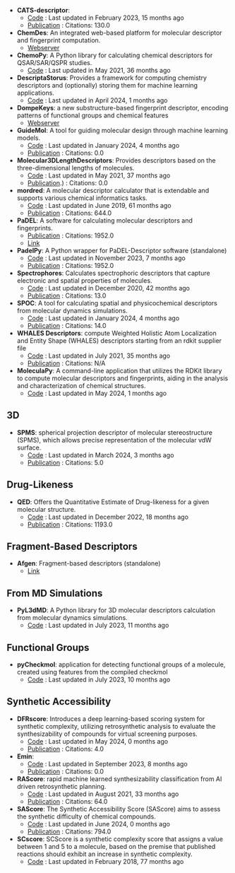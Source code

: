 - **CATS-descriptor**: 
	- [Code](https://github.com/alexarnimueller/cats-descriptor) : Last updated in February 2023, 15 months ago
	- [Publication](https://doi.org/10.1002%2Fminf.201200141) : Citations: 130.0
- **ChemDes**: An integrated web-based platform for molecular descriptor and fingerprint computation.
	- [Webserver](http://www.scbdd.com/chemdes/)
- **ChemoPy**: A Python library for calculating chemical descriptors for QSAR/SAR/QSPR studies.
	- [Code](https://github.com/ifyoungnet/Chemopy?tab=readme-ov-file) : Last updated in May 2021, 36 months ago
- **DescriptaStorus**: Provides a framework for computing chemistry descriptors and (optionally) storing them for machine learning applications.
	- [Code](https://github.com/bp-kelley/descriptastorus) : Last updated in April 2024, 1 months ago
- **DompeKeys**: a new substructure-based fingerprint descriptor, encoding patterns of functional groups and chemical features
	- [Webserver](https://dompekeys.exscalate.eu/)
- **GuideMol**: A tool for guiding molecular design through machine learning models.
	- [Code](https://github.com/jairesdesousa/guidemol) : Last updated in January 2024, 4 months ago
	- [Publication](https://doi.org/10.1002/minf.202300190) : Citations: 0.0
- **Molecular3DLengthDescriptors**: Provides descriptors based on the three-dimensional lengths of molecules.
	- [Code](https://github.com/ThomasJewson/Molecular3DLengthDescriptors) : Last updated in May 2021, 37 months ago
	- [Publication](https://doi.org/10.1021/acs.jcim.6b00565).) : Citations: 0.0
- **mordred**: A molecular descriptor calculator that is extendable and supports various chemical informatics tasks.
	- [Code](https://github.com/mordred-descriptor/mordred) : Last updated in June 2019, 61 months ago
	- [Publication](https://doi.org/10.1186/s13321-018-0258-y) : Citations: 644.0
- **PaDEL**: A software for calculating molecular descriptors and fingerprints.
	- [Publication](https://doi.org/10.1002/jcc.21707) : Citations: 1952.0
	- [Link](http://yapcwsoft.com/dd/padeldescriptor/)
- **PadelPy**: A Python wrapper for PaDEL-Descriptor software (standalone)
	- [Code](https://github.com/ecrl/padelpy) : Last updated in November 2023, 7 months ago
	- [Publication](https://doi.org/10.1002/jcc.21707) : Citations: 1952.0
- **Spectrophores**: Calculates spectrophoric descriptors that capture electronic and spatial properties of molecules.
	- [Code](https://github.com/silicos-it/spectrophore) : Last updated in December 2020, 42 months ago
	- [Publication](https://doi.org/10.1186/s13321-018-0268-9) : Citations: 13.0
- **SPOC**: A tool for calculating spatial and physicochemical descriptors from molecular dynamics simulations.
	- [Code](https://github.com/WhitestoneYang/spoc) : Last updated in January 2024, 4 months ago
	- [Publication](https://doi.org/10.1002/cphc.202200255) : Citations: 14.0
- **WHALES Descriptors**: compute Weighted Holistic Atom Localization and Entity Shape (WHALES) descriptors starting from an rdkit supplier file
	- [Code](https://github.com/grisoniFr/whales_descriptors) : Last updated in July 2021, 35 months ago
	- [Publication](https://www.nature.com/articles/s42004-018-0043-x) : Citations: N/A
- **MoleculaPy**: A command-line application that utilizes the RDKit library to compute molecular descriptors and fingerprints, aiding in the analysis and characterization of chemical structures.
	- [Code](https://github.com/kamilpytlak/MoleculaPy) : Last updated in May 2024, 1 months ago

## **3D**
- **SPMS**: spherical projection descriptor of molecular stereostructure (SPMS), which allows precise representation of the molecular vdW surface.
	- [Code](https://github.com/licheng-xu-echo/SPMS) : Last updated in March 2024, 3 months ago
	- [Publication](https://doi.org/10.1055/s-0040-1705977) : Citations: 5.0

## **Drug-Likeness**
- **QED**: Offers the Quantitative Estimate of Drug-likeness for a given molecular structure.
	- [Code](https://github.com/silicos-it/qed) : Last updated in December 2022, 18 months ago
	- [Publication](http://dx.doi.org/10.1038/nchem.1243) : Citations: 1193.0

## **Fragment-Based Descriptors**
- **Afgen**: Fragment-based descriptors (standalone)
	- [Link](http://glaros.dtc.umn.edu/gkhome/afgen/overview)

## **From MD Simulations**
- **PyL3dMD**: A Python library for 3D molecular descriptors calculation from molecular dynamics simulations.
	- [Code](https://github.com/panwarp/PyL3dMD) : Last updated in July 2023, 11 months ago

## **Functional Groups**
- **pyCheckmol**: application for detecting functional groups of a molecule, created using features from the compiled checkmol
	- [Code](https://github.com/jeffrichardchemistry/pyCheckmol) : Last updated in July 2023, 10 months ago

## **Synthetic Accessibility**
- **DFRscore**: Introduces a deep learning-based scoring system for synthetic complexity, utilizing retrosynthetic analysis to evaluate the synthesizability of compounds for virtual screening purposes.
	- [Code](https://github.com/Hwoo-Kim/DFRscore) : Last updated in May 2024, 0 months ago
	- [Publication](https://doi.org/10.1021/acs.jcim.3c01134) : Citations: 4.0
- **Emin**: 
	- [Code](https://github.com/andrewlee1030/Emin-A-First-Principles-Thermochemical-Descriptor-for-Predicting-Molecular-Synthesizability) : Last updated in September 2023, 8 months ago
	- [Publication](https://doi.org/10.1021/acs.jcim.3c01583) : Citations: 0.0
- **RAScore**: rapid machine learned synthesizability classification from AI driven retrosynthetic planning.
	- [Code](https://github.com/reymond-group/RAscore) : Last updated in August 2021, 33 months ago
	- [Publication](https://doi.org/10.1039/d0sc05401a) : Citations: 64.0
- **SAScore**: The Synthetic Accessibility Score (SAScore) aims to assess the synthetic difficulty of chemical compounds.
	- [Code](https://github.com/rdkit/rdkit/tree/master/Contrib/SA_Score) : Last updated in June 2024, 0 months ago
	- [Publication](https://doi.org/10.1186/1758-2946-1-8) : Citations: 794.0
- **SCscore**: SCScore is a synthetic complexity score that assigns a value between 1 and 5 to a molecule, based on the premise that published reactions should exhibit an increase in synthetic complexity.
	- [Code](https://github.com/connorcoley/scscore) : Last updated in February 2018, 77 months ago
